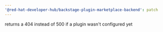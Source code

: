 ```yaml
---
'@red-hat-developer-hub/backstage-plugin-marketplace-backend': patch
---
```


returns a 404 instead of 500 if a plugin wasn't configured yet

